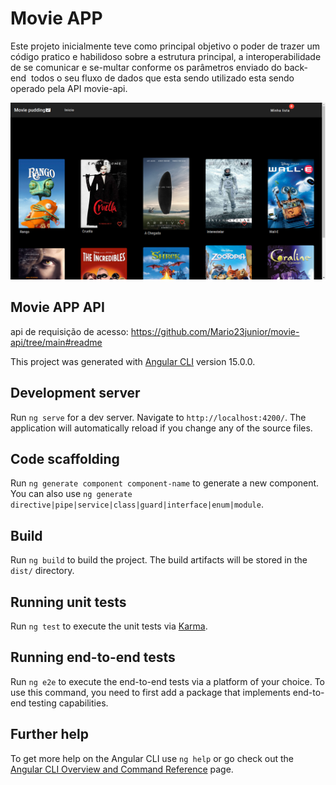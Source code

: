 # Movie APP

Este projeto inicialmente teve como principal objetivo o poder de trazer um código pratico e habilidoso sobre a estrutura principal, a interoperabilidade de se comunicar e se-multar conforme os parâmetros enviado do back-end  todos o seu fluxo de dados que esta sendo utilizado esta sendo operado pela API movie-api.

<p align="center">
  <img src="doc/back.png" alt="App Capture"/>
 </p>

## Movie APP API
api de requisição de acesso: https://github.com/Mario23junior/movie-api/tree/main#readme
 
This project was generated with [Angular CLI](https://github.com/angular/angular-cli) version 15.0.0.

## Development server

Run `ng serve` for a dev server. Navigate to `http://localhost:4200/`. The application will automatically reload if you change any of the source files.

## Code scaffolding

Run `ng generate component component-name` to generate a new component. You can also use `ng generate directive|pipe|service|class|guard|interface|enum|module`.

## Build

Run `ng build` to build the project. The build artifacts will be stored in the `dist/` directory.

## Running unit tests

Run `ng test` to execute the unit tests via [Karma](https://karma-runner.github.io).

## Running end-to-end tests

Run `ng e2e` to execute the end-to-end tests via a platform of your choice. To use this command, you need to first add a package that implements end-to-end testing capabilities.

## Further help

To get more help on the Angular CLI use `ng help` or go check out the [Angular CLI Overview and Command Reference](https://angular.io/cli) page.
